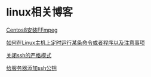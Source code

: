 # linux相关博客

[Centos8安装FFmpeg](./Centos8安装FFmpeg，亲测有效/Centos8安装FFmpeg，亲测有效.md)

[如何在Linux主机上定时运行某条命令或者程序以及注意事项](./如何在Linux主机上定时运行某条命令或者程序/如何在Linux主机上定时运行某条命令或者程序.md)

[关闭ssh的严格模式](./阿里云ssh-公钥连接不上-关闭严格模式/阿里云ssh-公钥连接不上-关闭严格模式.md)

[给服务器添加ssh公钥](./给服务器添加ssh公钥.md)